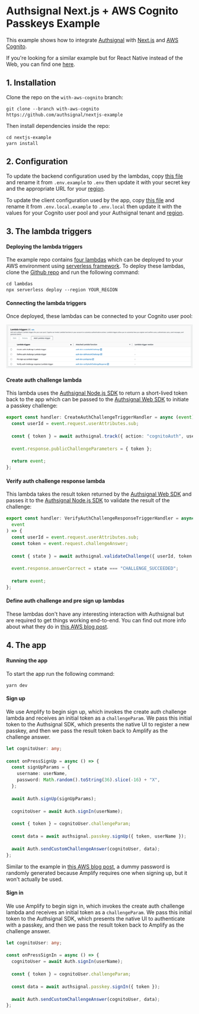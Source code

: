 # Authsignal Next.js + AWS Cognito Passkeys Example

This example shows how to integrate [Authsignal](https://www.authsignal.com/) with [Next.js](https://nextjs.org/) and [AWS Cognito](https://aws.amazon.com/cognito/).

If you're looking for a similar example but for React Native instead of the Web, you can find one [here](https://github.com/authsignal/react-native-passkey-example/tree/with-aws-cognito).

## 1. Installation

Clone the repo on the `with-aws-cognito` branch:

```
git clone --branch with-aws-cognito https://github.com/authsignal/nextjs-example
```

Then install dependencies inside the repo:

```
cd nextjs-example
yarn install
```

## 2. Configuration

To update the backend configuration used by the lambdas, copy [this file](https://github.com/authsignal/nextjs-example/blob/with-aws-cognito/lambdas/.env.example) and rename it from `.env.example` to `.env` then update it with your secret key and the appropriate URL for your [region](https://docs.authsignal.com/api/server-api#region-selection).

To update the client configuration used by the app, copy [this file](https://github.com/authsignal/nextjs-example/blob/with-aws-cognito/.env.local.example) and rename it from `.env.local.example` to `.env.local` then update it with the values for your Cognito user pool and your Authsignal tenant and [region](https://docs.authsignal.com/api/client-api/overview#region-selection).

## 3. The lambda triggers

#### Deploying the lambda triggers

The example repo contains [four lambdas](https://github.com/authsignal/nextjs-example/blob/with-aws-cognito/lambdas) which can be deployed to your AWS environment using [serverless framework](https://www.serverless.com/).
To deploy these lambdas, clone the [Github repo](https://github.com/authsignal/nextjs-example/tree/with-aws-cognito) and run the following command:

```
cd lambdas
npx serverless deploy --region YOUR_REGION
```

#### Connecting the lambda triggers

Once deployed, these lambdas can be connected to your Cognito user pool:

![AWS Cognito triggers!](/cognito-triggers.png "AWS Cognito triggers")

#### Create auth challenge lambda

This lambda uses the [Authsignal Node.js SDK](https://docs.authsignal.com/sdks/server/node) to return a short-lived token back to the app which can be passed to the [Authsignal Web SDK](https://docs.authsignal.com/sdks/client/browser-sdk) to initiate a passkey challenge:

```ts
export const handler: CreateAuthChallengeTriggerHandler = async (event) => {
  const userId = event.request.userAttributes.sub;

  const { token } = await authsignal.track({ action: "cognitoAuth", userId });

  event.response.publicChallengeParameters = { token };

  return event;
};
```

#### Verify auth challenge response lambda

This lambda takes the result token returned by the [Authsignal Web SDK](https://docs.authsignal.com/sdks/client/browser-sdk) and passes it to the [Authsignal Node.js SDK](https://docs.authsignal.com/sdks/server/node) to validate the result of the challenge:

```ts
export const handler: VerifyAuthChallengeResponseTriggerHandler = async (
  event
) => {
  const userId = event.request.userAttributes.sub;
  const token = event.request.challengeAnswer;

  const { state } = await authsignal.validateChallenge({ userId, token });

  event.response.answerCorrect = state === "CHALLENGE_SUCCEEDED";

  return event;
};
```

#### Define auth challenge and pre sign up lambdas

These lambdas don't have any interesting interaction with Authsignal but are required to get things working end-to-end. You can find out more info about what they do in [this AWS blog post](https://aws.amazon.com/blogs/mobile/implementing-passwordless-email-authentication-with-amazon-cognito/).

## 4. The app

#### Running the app

To start the app run the following command:

```
yarn dev
```

#### Sign up

We use Amplify to begin sign up, which invokes the create auth challenge lambda and receives an initial token as a `challengeParam`.
We pass this initial token to the Authsignal SDK, which presents the native UI to register a new passkey, and then we pass the result token back to Amplify as the challenge answer.

```ts
let cognitoUser: any;

const onPressSignUp = async () => {
  const signUpParams = {
    username: userName,
    password: Math.random().toString(36).slice(-16) + "X",
  };

  await Auth.signUp(signUpParams);

  cognitoUser = await Auth.signIn(userName);

  const { token } = cognitoUser.challengeParam;

  const data = await authsignal.passkey.signUp({ token, userName });

  await Auth.sendCustomChallengeAnswer(cognitoUser, data);
};
```

Similar to the example in [this AWS blog post](https://aws.amazon.com/blogs/mobile/implementing-passwordless-email-authentication-with-amazon-cognito/), a dummy password is randomly generated because Amplify requires one when signing up, but it won't actually be used.

#### Sign in

We use Amplify to begin sign in, which invokes the create auth challenge lambda and receives an initial token as a `challengeParam`.
We pass this initial token to the Authsignal SDK, which presents the native UI to authenticate with a passkey, and then we pass the result token back to Amplify as the challenge answer.

```ts
let cognitoUser: any;

const onPressSignIn = async () => {
  cognitoUser = await Auth.signIn(userName);

  const { token } = cognitoUser.challengeParam;

  const data = await authsignal.passkey.signIn({ token });

  await Auth.sendCustomChallengeAnswer(cognitoUser, data);
};
```
